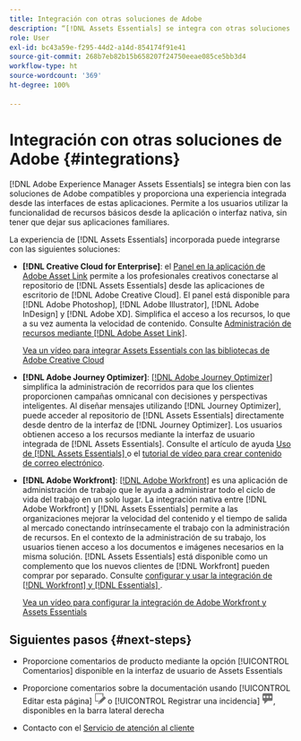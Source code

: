 ```yaml
---
title: Integración con otras soluciones de Adobe
description: “[!DNL Assets Essentials] se integra con otras soluciones de Adobe y proporciona una experiencia integrada desde la aplicación nativa”.
role: User
exl-id: bc43a59e-f295-44d2-a14d-854174f91e41
source-git-commit: 268b7eb82b15b658207f24750eeae085ce5bb3d4
workflow-type: ht
source-wordcount: '369'
ht-degree: 100%

---
```


# Integración con otras soluciones de Adobe {#integrations}

[!DNL Adobe Experience Manager Assets Essentials] se integra bien con las soluciones de Adobe compatibles y proporciona una experiencia integrada desde las interfaces de estas aplicaciones. Permite a los usuarios utilizar la funcionalidad de recursos básicos desde la aplicación o interfaz nativa, sin tener que dejar sus aplicaciones familiares.

La experiencia de [!DNL Assets Essentials] incorporada puede integrarse con las siguientes soluciones:

* **[!DNL Creative Cloud for Enterprise]**: el [Panel en la aplicación de Adobe Asset Link](https://www.adobe.com/es/creativecloud/business/enterprise/adobe-asset-link.html) permite a los profesionales creativos conectarse al repositorio de [!DNL Assets Essentials] desde las aplicaciones de escritorio de [!DNL Adobe Creative Cloud]. El panel está disponible para [!DNL Adobe Photoshop], [!DNL Adobe Illustrator], [!DNL Adobe InDesign] y [!DNL Adobe XD]. Simplifica el acceso a los recursos, lo que a su vez aumenta la velocidad de contenido. Consulte [Administración de recursos mediante [!DNL Adobe Asset Link]](https://helpx.adobe.com/es/enterprise/using/manage-assets-using-adobe-asset-link.html).

   [Vea un vídeo para integrar Assets Essentials con las bibliotecas de Adobe Creative Cloud](https://experienceleague.adobe.com/docs/experience-manager-learn/assets-essentials/creative-cloud.html?lang=es)

* **[!DNL Adobe Journey Optimizer]**: [[!DNL Adobe Journey Optimizer]](https://business.adobe.com/es/products/journey-optimizer/adobe-journey-optimizer.html) simplifica la administración de recorridos para que los clientes proporcionen campañas omnicanal con decisiones y perspectivas inteligentes. Al diseñar mensajes utilizando [!DNL Journey Optimizer], puede acceder al repositorio de [!DNL Assets Essentials] directamente desde dentro de la interfaz de [!DNL Journey Optimizer]. Los usuarios obtienen acceso a los recursos mediante la interfaz de usuario integrada de [!DNL Assets Essentials]. Consulte el artículo de ayuda [Uso de [!DNL Assets Essentials] ](https://experienceleague.adobe.com/docs/journey-optimizer/using/create-messages/assets-essentials.html?lang=es) o el [tutorial de vídeo para crear contenido de correo electrónico](https://experienceleague.adobe.com/docs/journey-optimizer-learn/tutorials/create-messages/create-email-content-with-the-message-editor.html?lang=es).

* **[!DNL Adobe Workfront]**: [[!DNL Adobe Workfront]](https://www.workfront.com/) es una aplicación de administración de trabajo que le ayuda a administrar todo el ciclo de vida del trabajo en un solo lugar. La integración nativa entre [!DNL Adobe Workfront] y [!DNL Assets Essentials] permite a las organizaciones mejorar la velocidad del contenido y el tiempo de salida al mercado conectando intrínsecamente el trabajo con la administración de recursos. En el contexto de la administración de su trabajo, los usuarios tienen acceso a los documentos e imágenes necesarios en la misma solución. [!DNL Assets Essentials] está disponible como un complemento que los nuevos clientes de [!DNL Workfront] pueden comprar por separado. Consulte [configurar y usar la integración de  [!DNL Workfront] y [!DNL Essentials] ](https://one.workfront.com/s/document-item?bundleId=the-new-workfront-experience&amp;topicId=Content%2FDocuments%2FAdobe_Workfront_for_Experience_Manager_Assets_Essentials%2F_workfront-for-aem-asset-essentials.htm).

   [Vea un vídeo para configurar la integración de Adobe Workfront y Assets Essentials](https://experienceleague.adobe.com/docs/experience-manager-learn/assets-essentials/workfront/configure.html?lang=es)

## Siguientes pasos {#next-steps}

* Proporcione comentarios de producto mediante la opción [!UICONTROL Comentarios] disponible en la interfaz de usuario de Assets Essentials

* Proporcione comentarios sobre la documentación usando [!UICONTROL Editar esta página] ![editar la página](assets/do-not-localize/edit-page.png) o [!UICONTROL Registrar una incidencia] ![crear una incidencia de GitHub](assets/do-not-localize/github-issue.png), disponibles en la barra lateral derecha

* Contacto con el [Servicio de atención al cliente](https://experienceleague.adobe.com/?support-solution=General&amp;lang=es#support)

<!-- TBD: Hiding this link till GA. Do not even include the beta mention as discussed with Greg. Beta is done with customers selected by the Accounts team. It is not an open Beta program. At GA, document this.

* **[[!DNL Creative Cloud Libraries]**: This integration will be made available in the future.

* **[[!DNL Adobe Studio]]**: This integration will be made available in the future.
-->
